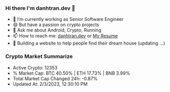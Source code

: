 ### Hi there I'm danhtran.dev 👋

- 🔭 I’m currently working as Senior Software Engineer
- 😄 But have a passion on crypto projects
- 💬 Ask me about Android, Crypto, Running 
- 📫 How to reach me: <a href="https://danhtran.dev" target="_blank">danhtran.dev</a> or <a href="Dan-Resume.pdf" target="_blank">My Resume</a>
- 🌱 Building a website to help people find their dream house (updating ...)

### Crypto Market Summarize
- Active Crypto: 12353
- % Market Cap: BTC 40.50% | ETH 17.73% | BNB 3.99%
- Total Market Cap Changed 24h: -0.87%
- Updated At: 2/3/2023, 12:30:10 PM
